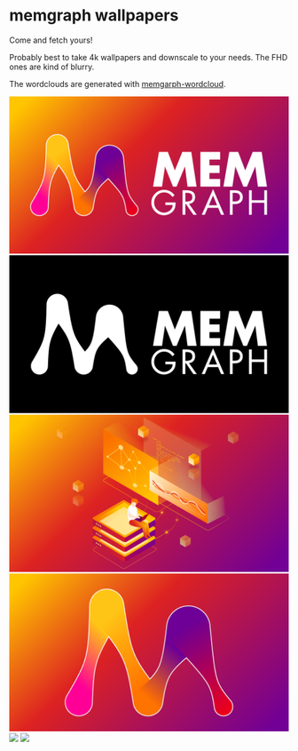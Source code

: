 # memgraph wallpapers

Come and fetch yours!

Probably best to take 4k wallpapers and downscale to your needs.
The FHD ones are kind of blurry.

The wordclouds are generated with [memgarph-wordcloud](https://github.com/MasterMedo/memgraph-wordcloud).

![](./3840x2160/wallpapers/logo-gradient-on-gradient.png)
![](./3840x2160/wallpapers/logo-white-on-black.png)
![](./3840x2160/wallpapers/front-page-on-gradient.png)
![](./3840x2160/wallpapers/m-gradient-on-gradient.png)
![](./3840x2160/wallpapers/wordcloud-white-on-gradient.png)
![](./3840x2160/wallpapers/wordcloud-gradient-outline-on-gradient.png)
